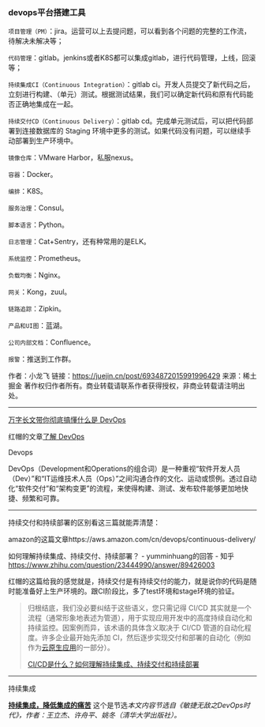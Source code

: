 ### devops平台搭建工具

`项目管理（PM）`：jira。运营可以上去提问题，可以看到各个问题的完整的工作流，待解决未解决等；

`代码管理`：gitlab。jenkins或者K8S都可以集成gitlab，进行代码管理，上线，回滚等；

`持续集成CI（Continuous Integration）`：gitlab ci。开发人员提交了新代码之后，立刻进行构建、（单元）测试。根据测试结果，我们可以确定新代码和原有代码能否正确地集成在一起。

`持续交付CD（Continuous Delivery）`：gitlab cd。完成单元测试后，可以把代码部署到连接数据库的 Staging 环境中更多的测试。如果代码没有问题，可以继续手动部署到生产环境中。

`镜像仓库`：VMware Harbor，私服nexus。

`容器`：Docker。

`编排`：K8S。

`服务治理`：Consul。

`脚本语言`：Python。

`日志管理`：Cat+Sentry，还有种常用的是ELK。

`系统监控`：Prometheus。

`负载均衡`：Nginx。

`网关`：Kong，zuul。

`链路追踪`：Zipkin。

`产品和UI图`：蓝湖。

`公司内部文档`：Confluence。

`报警`：推送到工作群。

作者：小龙飞
链接：https://juejin.cn/post/6934872015991996429
来源：稀土掘金
著作权归作者所有。商业转载请联系作者获得授权，非商业转载请注明出处。



---

[万字长文带你彻底搞懂什么是 DevOps](https://dockone.io/article/2434765)

红帽的文章[了解 DevOps](https://www.redhat.com/zh/topics/devops)

Devops

 DevOps（Development和Operations的组合词）是一种重视“软件开发人员（Dev）”和“IT运维技术人员（Ops）”之间沟通合作的文化、运动或惯例。透过自动化“软件交付”和“架构变更”的流程，来使得构建、测试、发布软件能够更加地快捷、频繁和可靠。

---

持续交付和持续部署的区别看这三篇就能弄清楚：

amazon的这篇文章https://aws.amazon.com/cn/devops/continuous-delivery/

如何理解持续集成、持续交付、持续部署？ - yumminhuang的回答 - 知乎 https://www.zhihu.com/question/23444990/answer/89426003

红帽的这篇给我的感觉就是，持续交付是有持续交付的能力，就是说你的代码是随时能准备好上生产环境的。跟CI阶段比，多了test环境和stage环境的验证。

> 归根结底，我们没必要纠结于这些语义，您只需记得 CI/CD 其实就是一个流程（通常形象地表述为管道），用于实现应用开发中的高度持续自动化和持续监控。因案例而异，该术语的具体含义取决于 CI/CD 管道的自动化程度。许多企业最开始先添加 CI，然后逐步实现交付和部署的自动化（例如作为[云原生应用](https://www.redhat.com/zh/topics/cloud-native-apps)的一部分）。
>
> [CI/CD是什么？如何理解持续集成、持续交付和持续部署](https://www.redhat.com/zh/topics/devops/what-is-ci-cd)
>
> 

---

持续集成

[**持续集成，降低集成的痛苦**](https://support.huaweicloud.com/reference-devcloud/devcloud_reference_0016.html) 这个是节选*本文内容节选自《敏捷无敌之DevOps时代》，作者：王立杰、许舟平、姚冬（清华大学出版社）。*



